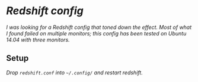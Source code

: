 # _Redshift config_

_I was looking for a Redshift config that toned down the effect. Most of what I found failed on multiple monitors; this config has been tested on Ubuntu 14.04 with three monitors._

## Setup

_Drop `redshift.conf` into `~/.config/` and restart redshift._ 
